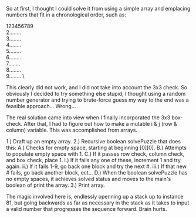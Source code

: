 So at first, I thought I could solve it from using a simple array
and emplacing numbers that fit in a chronological order, such as:

123456789 \
2........ \
3........ \
4........ \
5........ \
6........ \
7........ \
8........ \
9........ \

This clearly did not work, and I did not take into account the 3x3 check.
So obviously I decided to try something else stupid, I thought using a random
number generator and trying to brute-force guess my way to the end was
a feasible approach... Wrong...

The real solution came into view when I finally incorporated the 3x3 box-check.
After that, I had to figure out how to make a mutable i & j (row & column)
variable. This was accomplished from arrays.

1.) Draft up an empty array.
2.) Recursive boolean solvePuzzle that does this:
	A.) Checks for empty space, starting at beginning [0][0].
	B.) Attempts to populate empty space with 1.
	C.) If it passes row check, column check, and box check, place 1.
		i.) If it fails any one of these, increment 1 and try again.
		ii.) If it fails 1-9, go back one block and try the next #.
		iii.) If that new # fails, go back another block, ect...
	D.) When the boolean solvePuzzle has no empty spaces, it achieves
	    solved status and moves to the main's boolean of print the array.
3.) Print array.

The magic involved here is, endlessly openning up a stack up to instance 81,
but going backwards as far as necessary in the stack as it takes to input
a valid number that progresses the sequence forward. Brain hurts.
